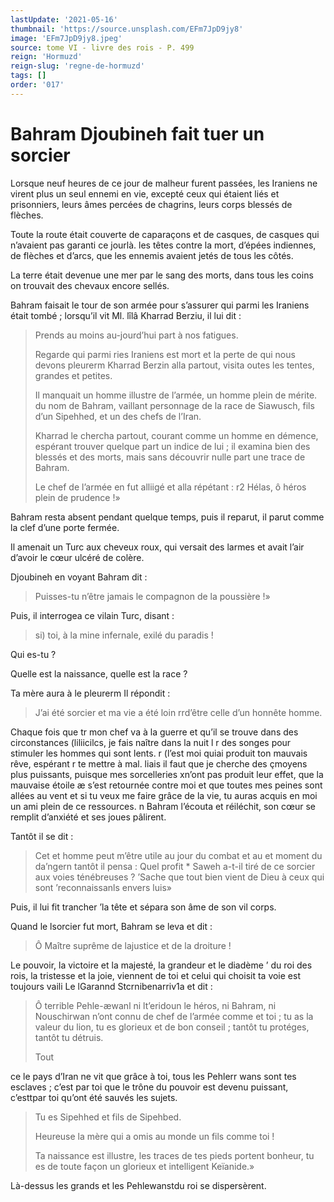 ```yaml
---
lastUpdate: '2021-05-16'
thumbnail: 'https://source.unsplash.com/EFm7JpD9jy8'
image: 'EFm7JpD9jy8.jpeg'
source: tome VI - livre des rois - P. 499
reign: 'Hormuzd'
reign-slug: 'regne-de-hormuzd'
tags: []
order: '017'
---
```


# Bahram Djoubineh fait tuer un sorcier

Lorsque neuf heures de ce jour de malheur furent passées, les Iraniens ne virent plus un seul ennemi en vie, excepté ceux qui étaient liés et prisonniers, leurs âmes percées de chagrins, leurs corps blessés de flèches.

Toute la route était couverte de caparaçons et de casques, de casques qui n’avaient pas garanti ce jourlà. les têtes contre la mort, d’épées indiennes, de flèches et d’arcs, que les ennemis avaient jetés de tous les côtés.

La terre était devenue une mer par le sang des morts, dans tous les coins on trouvait des chevaux encore sellés.

Bahram faisait le tour de son armée pour s’assurer qui parmi les Iraniens était tombé ; lorsqu’il vit Ml.
 lîlâ
Kharrad Berziu, il lui dit :

> Prends au moins au-jourd’hui part à nos fatigues.
>
> Regarde qui parmi ries Iraniens est mort et la perte de qui nous devons pleurerm Kharrad Berzin alla partout, visita outes les tentes, grandes et petites.
>
> Il manquait un homme illustre de l’armée, un homme plein de mérite. du nom de Bahram, vaillant personnage de la race de Siawusch, fils d’un Sipehhed, et un des chefs de l’Iran.
>
> Kharrad le chercha partout, courant comme un homme en démence, espérant trouver quelque part un indice de lui ; il examina bien des blessés et des morts, mais sans découvrir nulle part une trace de Bahram.
>
> Le chef de l’armée en fut alliigé et alla répétant : r2 Hélas, ô héros plein de prudence !»

Bahram resta absent pendant quelque temps, puis il reparut, il parut comme la clef d’une porte fermée.

Il amenait un Turc aux cheveux roux, qui versait des larmes et avait l’air d’avoir le cœur ulcéré de colère.

Djoubineh en voyant Bahram dit :

> Puisses-tu n’être jamais le compagnon de la poussière !»

Puis, il interrogea ce vilain Turc, disant :

> si) toi, à la mine infernale, exilé du paradis !

Qui es-tu ?

Quelle est la naissance, quelle est la race ?

Ta mère aura à le pleurerm Il répondit :

> J’ai été sorcier et ma vie a été loin rrd’être celle d’un honnête homme.

Chaque fois que tr mon chef va à la guerre et qu’il se trouve dans des circonstances (liliicilcs, je fais naître dans la nuit l r des songes pour stimuler les hommes qui sont lents. r (l’est moi quiai produit ton mauvais rêve, espérant r te mettre à mal. liais il faut que je cherche des çmoyens plus puissants, puisque mes sorcelleries xn’ont pas produit leur effet, que la mauvaise étoile
æ s’est retournée contre moi et que toutes mes peines sont allées au vent et si tu veux me faire grâce de la vie, tu auras acquis en moi un ami plein de ce ressources. n Bahram l’écouta et réiléchit, son cœur se remplit d’anxiété et ses joues pâlirent.

Tantôt il se dit :

> Cet et homme peut m’être utile au jour du combat et au et moment du da’ngern tantôt il pensa : Quel profit \* Saweh a-t-il tiré de ce sorcier aux voies ténébreuses ? ’Sache que tout bien vient de Dieu à ceux qui sont ’reconnaissanls envers luis»

Puis, il lui fit trancher ’la tête et sépara son âme de son vil corps.

Quand le lsorcier fut mort, Bahram se leva et dit :

> Ô Maître suprême de lajustice et de la droiture !

Le pouvoir, la victoire et la majesté, la grandeur et le diadème ’ du roi des rois, la tristesse et la joie, viennent de toi et celui qui choisit ta voie est toujours vaili Le lGarannd Stcrnibenarriv1a et dit :

> Ô terrible Pehle-æwanl ni lt’eridoun le héros, ni Bahram, ni Nouschirwan n’ont connu de chef de l’armée comme et toi ; tu as la valeur du lion, tu es glorieux et de bon conseil ; tantôt tu protéges, tantôt tu détruis.
>
> Tout
>
> 
ce le pays d’Iran ne vit que grâce à toi, tous les Pehlerr wans sont tes esclaves ; c’est par toi que le trône du pouvoir est devenu puissant, c’esttpar toi qu’ont été sauvés les sujets.
>
> Tu es Sipehhed et fils de Sipehbed.
>
> Heureuse la mère qui a omis au monde un fils comme toi !
>
> Ta naissance est illustre, les traces de tes pieds portent bonheur, tu es de toute façon un glorieux et intelligent Keïanide.»

Là-dessus les grands et les Pehlewanstdu roi se dispersèrent.
